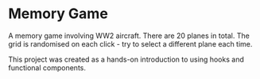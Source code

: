 # Memory Game

A memory game involving WW2 aircraft. There are 20 planes in total. The grid is randomised on each click - try to select a different plane each time.

This project was created as a hands-on introduction to using hooks and functional components.
